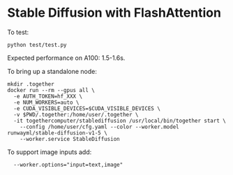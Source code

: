 # Stable Diffusion with FlashAttention

To test:
```
python test/test.py
```

Expected performance on A100: 1.5-1.6s.


To bring up a standalone node:
```
mkdir .together
docker run --rm --gpus all \
  -e AUTH_TOKEN=hf_XXX \
  -e NUM_WORKERS=auto \
  -e CUDA_VISIBLE_DEVICES=$CUDA_VISIBLE_DEVICES \
  -v $PWD/.together:/home/user/.together \
  -it togethercomputer/stablediffusion /usr/local/bin/together start \
    --config /home/user/cfg.yaml --color --worker.model runwayml/stable-diffusion-v1-5 \
    --worker.service StableDiffusion
```

To support image inputs add:
```
  --worker.options="input=text,image"
```
